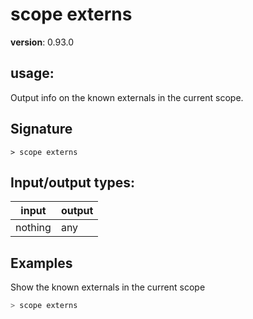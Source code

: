 # scope externs

**version**: 0.93.0

## **usage**:

Output info on the known externals in the current scope.

## Signature

`> scope externs `

## Input/output types:

| input   | output |
| ------- | ------ |
| nothing | any    |

## Examples

Show the known externals in the current scope

```bash
> scope externs
```
